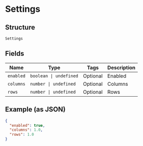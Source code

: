 
# Settings

## Structure

`Settings`

## Fields

| Name | Type | Tags | Description |
|  --- | --- | --- | --- |
| `enabled` | `boolean \| undefined` | Optional | Enabled |
| `columns` | `number \| undefined` | Optional | Columns |
| `rows` | `number \| undefined` | Optional | Rows |

## Example (as JSON)

```json
{
  "enabled": true,
  "columns": 1.0,
  "rows": 1.0
}
```

